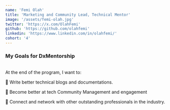 ```yaml
---
name: 'Femi Olah'
title: 'Marketing and Community Lead, Technical Mentor'
image: '/assets/femi-olah.jpg'
twitter: 'https://x.com/OlahFemi'
github: 'https://github.com/olahfemi'
linkedin: 'https://www.linkedin.com/in/olahfemi/'
cohort: '4'
---
```


<div>
<h3>My Goals for DxMentorship</h3> <br/>
 At the end of the program, I want to: <br/>

📌 Write better technical blogs and documentations. <br/>

📌 Become better at tech Community Management and engagement <br/>

📌 Connect and network with other outstanding professionals in the industry. <br/>

</div>
